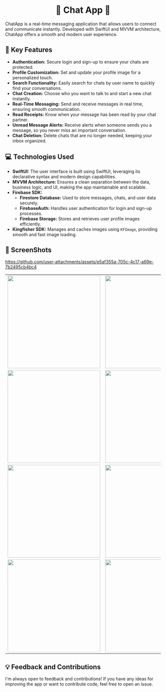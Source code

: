 <div align="center">
  <h1>💬 Chat App 💬</h1>
</div>

ChatApp is a real-time messaging application that allows users to connect and communicate instantly. Developed with SwiftUI and MVVM architecture, ChatApp offers a smooth and modern user experience.

## 🚀 Key Features

- **Authentication:** Secure login and sign-up to ensure your chats are protected.
- **Profile Customization:** Set and update your profile image for a personalized touch.
- **Search Functionality:** Easily search for chats by user name to quickly find your conversations.
- **Chat Creation:** Choose who you want to talk to and start a new chat instantly.
- **Real-Time Messaging:** Send and receive messages in real time, ensuring smooth communication.
- **Read Receipts:** Know when your message has been read by your chat partner.
- **Unread Message Alerts:** Receive alerts when someone sends you a message, so you never miss an important conversation.
- **Chat Deletion:** Delete chats that are no longer needed, keeping your inbox organized.

## 💻 Technologies Used

- **SwiftUI:** The user interface is built using SwiftUI, leveraging its declarative syntax and modern design capabilities.
- **MVVM Architecture:** Ensures a clean separation between the data, business logic, and UI, making the app maintainable and scalable.
- **Firebase SDK:** 
  - **Firestore Database:** Used to store messages, chats, and user data securely.
  - **FirebaseAuth:** Handles user authentication for login and sign-up processes.
  - **Firebase Storage:** Stores and retrieves user profile images efficiently.
- **Kingfisher SDK:** Manages and caches images using `KFImage`, providing smooth and fast image loading.


## 📱 ScreenShots
https://github.com/user-attachments/assets/e5af355a-705c-4c17-a69e-7b2495cb4bc4

<div align="center">
  <table>
    <tr>
      <td align="center">
        <img src="https://github.com/user-attachments/assets/cb9942f2-662a-4352-9d29-b935d4f0e308" width="300" />
      </td>
      <td align="center">
        <img src="https://github.com/user-attachments/assets/b1fa608f-ae19-43c4-aca6-553c8e98c04b" width="300" />
      </td>
    </tr>
    <tr>
      <td align="center">
        <img src="https://github.com/user-attachments/assets/f6a3d2a5-6c38-4ebe-ad20-8e875f150a67" width="300" />
      </td>
      <td align="center">
        <img src="https://github.com/user-attachments/assets/6c23606d-c929-4324-80ed-eb88f4b44abf" width="300" />
      </td>
    </tr>
    <tr>
      <td align="center">
        <img src="https://github.com/user-attachments/assets/1a15da36-4847-4ca1-a251-0f68b435bd0b" width="300" />
      </td>
      <td align="center">
        <img src="https://github.com/user-attachments/assets/f365f148-af52-4758-b7ab-19be521a289e" width="300" />
      </td>
    </tr>
    <tr>
      <td align="center">
        <img src="https://github.com/user-attachments/assets/f3e0e7f6-c8be-4d75-8b4e-3bfc283964de" width="300" />
      </td>
      <td align="center">
        <img src="https://github.com/user-attachments/assets/0aebc4d3-8233-4195-9a44-b23cbfbf9aac" width="300" />
      </td>
    </tr>
  </table>
</div>

## 💡 Feedback and Contributions

I'm always open to feedback and contributions! If you have any ideas for improving the app or want to contribute code, feel free to open an issue.

